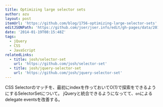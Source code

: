 ```yaml
---
title: Optimizing large selector sets
author: azu
layout: post
itemUrl: 'https://github.com/blog/1756-optimizing-large-selector-sets'
editJSONPath: 'https://github.com/jser/jser.info/edit/gh-pages/data/2014/01/index.json'
date: '2014-01-19T08:15:48Z'
tags:
  - jQuery
  - CSS
  - JavaScript
relatedLinks:
  - title: josh/selector-set
    url: 'https://github.com/josh/selector-set'
  - title: josh/jquery-selector-set
    url: 'https://github.com/josh/jquery-selector-set'
---
```

CSS Selectorのマッチを、最初にindexを作っておいてO(1)で探索をできるようにするSelectorSetについて。
jQueryと統合できるようになってて、`on`によるdelegate eventsを改善する。
